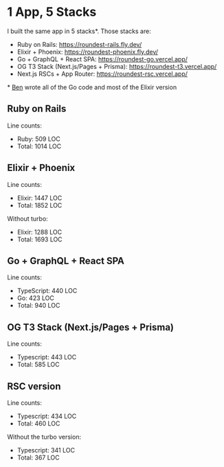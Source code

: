 # 1 App, 5 Stacks

I built the same app in 5 stacks\*. Those stacks are:

- Ruby on Rails: https://roundest-rails.fly.dev/
- Elixir + Phoenix: https://roundest-phoenix.fly.dev/
- Go + GraphQL + React SPA: https://roundest-go.vercel.app/
- OG T3 Stack (Next.js/Pages + Prisma): https://roundest-t3.vercel.app/
- Next.js RSCs + App Router: https://roundest-rsc.vercel.app/

\* [Ben](https://www.youtube.com/@bmdavis419) wrote all of the Go code and most of the Elixir version

## Ruby on Rails

Line counts:

- Ruby: 509 LOC
- Total: 1014 LOC

## Elixir + Phoenix

Line counts:

- Elixir: 1447 LOC
- Total: 1852 LOC

Without turbo:

- Elixir: 1288 LOC
- Total: 1693 LOC

## Go + GraphQL + React SPA

Line counts:

- TypeScript: 440 LOC
- Go: 423 LOC
- Total: 940 LOC

## OG T3 Stack (Next.js/Pages + Prisma)

Line counts:

- Typescript: 443 LOC
- Total: 585 LOC

## RSC version

Line counts:

- Typescript: 434 LOC
- Total: 460 LOC

Without the turbo version:

- Typescript: 341 LOC
- Total: 367 LOC

